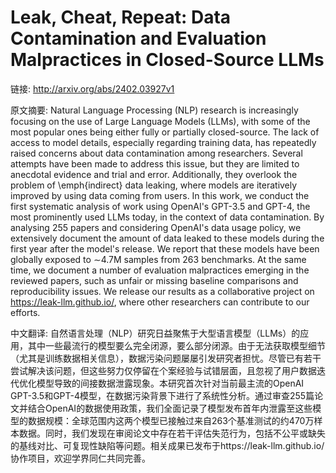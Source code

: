 # Leak, Cheat, Repeat: Data Contamination and Evaluation Malpractices in Closed-Source LLMs

链接: http://arxiv.org/abs/2402.03927v1

原文摘要:
Natural Language Processing (NLP) research is increasingly focusing on the
use of Large Language Models (LLMs), with some of the most popular ones being
either fully or partially closed-source. The lack of access to model details,
especially regarding training data, has repeatedly raised concerns about data
contamination among researchers. Several attempts have been made to address
this issue, but they are limited to anecdotal evidence and trial and error.
Additionally, they overlook the problem of \emph{indirect} data leaking, where
models are iteratively improved by using data coming from users. In this work,
we conduct the first systematic analysis of work using OpenAI's GPT-3.5 and
GPT-4, the most prominently used LLMs today, in the context of data
contamination. By analysing 255 papers and considering OpenAI's data usage
policy, we extensively document the amount of data leaked to these models
during the first year after the model's release. We report that these models
have been globally exposed to $\sim$4.7M samples from 263 benchmarks. At the
same time, we document a number of evaluation malpractices emerging in the
reviewed papers, such as unfair or missing baseline comparisons and
reproducibility issues. We release our results as a collaborative project on
https://leak-llm.github.io/, where other researchers can contribute to our
efforts.

中文翻译:
自然语言处理（NLP）研究日益聚焦于大型语言模型（LLMs）的应用，其中一些最流行的模型要么完全闭源，要么部分闭源。由于无法获取模型细节（尤其是训练数据相关信息），数据污染问题屡屡引发研究者担忧。尽管已有若干尝试解决该问题，但这些努力仅停留在个案经验与试错层面，且忽视了用户数据迭代优化模型导致的间接数据泄露现象。本研究首次针对当前最主流的OpenAI GPT-3.5和GPT-4模型，在数据污染背景下进行了系统性分析。通过审查255篇论文并结合OpenAI的数据使用政策，我们全面记录了模型发布首年内泄露至这些模型的数据规模：全球范围内这两个模型已接触过来自263个基准测试的约470万样本数据。同时，我们发现在审阅论文中存在若干评估失范行为，包括不公平或缺失的基线对比、可复现性缺陷等问题。相关成果已发布于https://leak-llm.github.io/协作项目，欢迎学界同仁共同完善。
